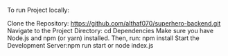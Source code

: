 To run Project locally:

Clone the Repository: https://github.com/althaf070/superhero-backend.git
Navigate to the Project Directory: cd <directory>
Dependencies Make sure you have Node.js and npm (or yarn) installed. Then, run:
npm install 
Start the Development Server:npm run start or node index.js
